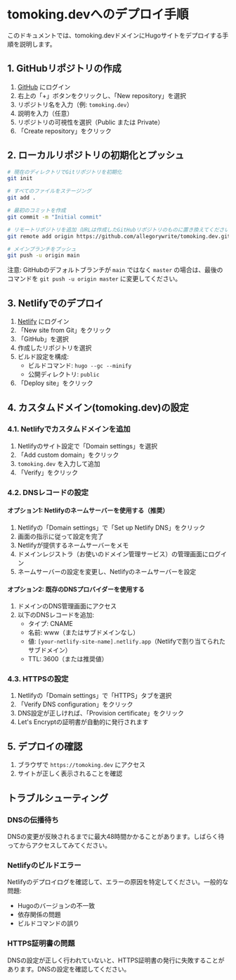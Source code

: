 # tomoking.devへのデプロイ手順

このドキュメントでは、tomoking.devドメインにHugoサイトをデプロイする手順を説明します。

## 1. GitHubリポジトリの作成

1. [GitHub](https://github.com/) にログイン
2. 右上の「+」ボタンをクリックし、「New repository」を選択
3. リポジトリ名を入力（例: `tomoking.dev`）
4. 説明を入力（任意）
5. リポジトリの可視性を選択（Public または Private）
6. 「Create repository」をクリック

## 2. ローカルリポジトリの初期化とプッシュ

```bash
# 現在のディレクトリでGitリポジトリを初期化
git init

# すべてのファイルをステージング
git add .

# 最初のコミットを作成
git commit -m "Initial commit"

# リモートリポジトリを追加（URLは作成したGitHubリポジトリのものに置き換えてください）
git remote add origin https://github.com/allegorywrite/tomoking.dev.git

# メインブランチをプッシュ
git push -u origin main
```

注意: GitHubのデフォルトブランチが `main` ではなく `master` の場合は、最後のコマンドを `git push -u origin master` に変更してください。

## 3. Netlifyでのデプロイ

1. [Netlify](https://app.netlify.com/) にログイン
2. 「New site from Git」をクリック
3. 「GitHub」を選択
4. 作成したリポジトリを選択
5. ビルド設定を構成:
   - ビルドコマンド: `hugo --gc --minify`
   - 公開ディレクトリ: `public`
6. 「Deploy site」をクリック

## 4. カスタムドメイン(tomoking.dev)の設定

### 4.1. Netlifyでカスタムドメインを追加

1. Netlifyのサイト設定で「Domain settings」を選択
2. 「Add custom domain」をクリック
3. `tomoking.dev` を入力して追加
4. 「Verify」をクリック

### 4.2. DNSレコードの設定

#### オプション1: Netlifyのネームサーバーを使用する（推奨）

1. Netlifyの「Domain settings」で「Set up Netlify DNS」をクリック
2. 画面の指示に従って設定を完了
3. Netlifyが提供するネームサーバーをメモ
4. ドメインレジストラ（お使いのドメイン管理サービス）の管理画面にログイン
5. ネームサーバーの設定を変更し、Netlifyのネームサーバーを設定

#### オプション2: 既存のDNSプロバイダーを使用する

1. ドメインのDNS管理画面にアクセス
2. 以下のDNSレコードを追加:
   - タイプ: CNAME
   - 名前: www（またはサブドメインなし）
   - 値: `[your-netlify-site-name].netlify.app`（Netlifyで割り当てられたサブドメイン）
   - TTL: 3600（または推奨値）

### 4.3. HTTPSの設定

1. Netlifyの「Domain settings」で「HTTPS」タブを選択
2. 「Verify DNS configuration」をクリック
3. DNS設定が正しければ、「Provision certificate」をクリック
4. Let's Encryptの証明書が自動的に発行されます

## 5. デプロイの確認

1. ブラウザで `https://tomoking.dev` にアクセス
2. サイトが正しく表示されることを確認

## トラブルシューティング

### DNSの伝播待ち

DNSの変更が反映されるまでに最大48時間かかることがあります。しばらく待ってからアクセスしてみてください。

### Netlifyのビルドエラー

Netlifyのデプロイログを確認して、エラーの原因を特定してください。一般的な問題:

- Hugoのバージョンの不一致
- 依存関係の問題
- ビルドコマンドの誤り

### HTTPS証明書の問題

DNSの設定が正しく行われていないと、HTTPS証明書の発行に失敗することがあります。DNSの設定を確認してください。
